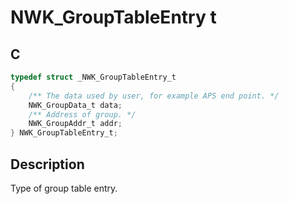 # NWK_GroupTableEntry t

## C

```c
typedef struct _NWK_GroupTableEntry_t
{
    /** The data used by user, for example APS end point. */
    NWK_GroupData_t data;
    /** Address of group. */
    NWK_GroupAddr_t addr;
} NWK_GroupTableEntry_t;

```
## Description

  Type of group table entry.



